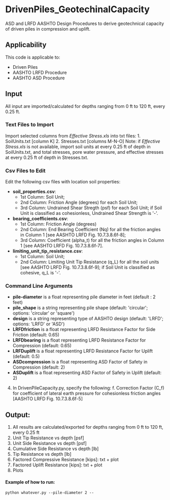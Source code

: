 # DrivenPiles_GeotechinalCapacity
ASD and LRFD AASHTO Design Procedures to derive geotechnical capacity of driven piles in compression and uplift.

## Applicability
This code is applicable to:
- Driven Piles
- AASHTO LRFD Procedure
- AASHTO ASD Procedure

## Input
All input are imported/calculated for depths ranging from 0 ft to 120 ft, every 0.25 ft.
### Text Files to Import
Import selected columns from *Effective Stress.xls* into txt files:
	1. SoilUnits.txt [column K] 
	2. Stresses.txt [columns M-N-O]
Note: if *Effective Stress.xls* is not available, import soil units at every 0.25 ft of depth in SoilUnits.txt, and total stresses, pore water pressure, and effective stresses at every 0.25 ft of depth in Stresses.txt.
### Csv Files to Edit
Edit the following csv files with location soil properties:
- **soil_properties.csv**:
    - 1st Column: Soil Unit; 
    - 2nd Column: Friction Angle (degrees) for each Soil Unit; 
    - 3rd Column: Undrained Shear Stregth (psf) for each Soil Unit; if Soil Unit is classified as cohesionless, Undrained Shear         	Strength is '-'.
- **bearing_coefficients.csv**:
    - 1st Column: Friction Angle (degrees)
    - 2nd Column: End Bearing Coefficient (Nq) for all the friction angles in Column 1 [see AASHTO LRFD Fig. 10.7.3.8.6f-8]; 
    - 3rd Column: Coefficient (alpha_t) for all the friction angles in Column 1 [see AASHTO LRFD Fig. 10.7.3.8.6f-7].
- **limiting_unit_tip_resistance.csv**:
    - 1st Column: Soil Unit; 
    - 2nd Column: Limiting Unit Tip Resistance (q_L) for all the soil units [see AASHTO LRFD Fig. 10.7.3.8.6f-9]; if Soil Unit is             classified as cohesive, q_L is '-'.  

### Command Line Arguments
 - **pile-diameter** is a float representing pile diameter in feet (default : 2 feet)
 - **pile_shape** is a string representing pile shape (default: 'circular'; options: 'circular' or 'square')
 - **design** is a string representing type of AASHTO design (default: 'LRFD'; options: 'LRFD' or 'ASD')
 - **LRFDfriction** is a float representing LRFD Resistance Factor for Side Friction (default: 0.65)
 - **LRFDbearing** is a float representing LRFD Resistance Factor for Compression (default: 0.65)
 - **LRFDuplift** is a float representing LRFD Resistance Factor for Uplift (default: 0.5)
 - **ASDcompression** is a float representing ASD Factor of Safety in Compression (default: 2)
 - **ASDuplift** is a float representing ASD Factor of Safety in Uplift (default: 2)

4. In DrivenPileCapacity.py, specify the following:
	f. Correction Factor (C_f) for coefficient of lateral earth pressure for cohesionless friction angles [AASHTO LRFD Fig. 10.7.3.8.6f-5]
	
## Output:
1. All results are calculated/exported for depths ranging from 0 ft to 120 ft, every 0.25 ft
2. Unit Tip Resistance vs depth [psf]
3. Unit Side Resistance vs depth [psf]
4. Cumulative Side Resistance vs depth [lb]
5. Tip Resistance vs depth [lb]
6. Factored Compressive Resistance [kips]: txt + plot
7. Factored Uplift Resistance [kips]:  txt + plot
8. Plots
#### Example of how to run:
```
python whatever.py --pile-diameter 2 --
```


